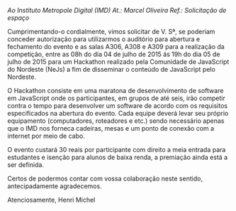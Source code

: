 *Ao Instituto Metropole Digital (IMD)*
*At.: Marcel Oliveira*
*Ref.: Solicitação de espaço*

Cumprimentando-o cordialmente, vimos solicitar de V. Sª, se poderiam conceder autorização para utilizarmos o auditório para abertura e fechamento do evento e as salas A306, A308 e A309 para a realização da competição, entre as 08h do dia 04 de julho de 2015 ás 19h do dia 05 de julho de 2015 para um Hackathon realizado pela
Comunidade de JavaScript do Nordeste (NeJs) a fim de disseminar o conteúdo de JavaScript pelo Nordeste.

O Hackathon consiste em uma maratona de desenvolvimento de software em JavaScript onde os participantes, em grupos de até seis, irão competir contra o tempo para desenvolver um software de acordo com os requisitos especificados na abertura do evento. Cada equipe deverá levar seu próprio equipamento (computadores, roteadores e etc.) sendo necessário apenas que o IMD nos forneca cadeiras, mesas e um ponto de conexão com a internet por meio de cabo.

O evento custará 30 reais por participante com direito a meia entrada para estudantes e isenção para alunos de baixa renda, a premiação ainda está a ser definida.

Certos de podermos contar com vossa colaboração neste sentido, antecipadamente agradecemos.

Atenciosamente,
Henri Michel
